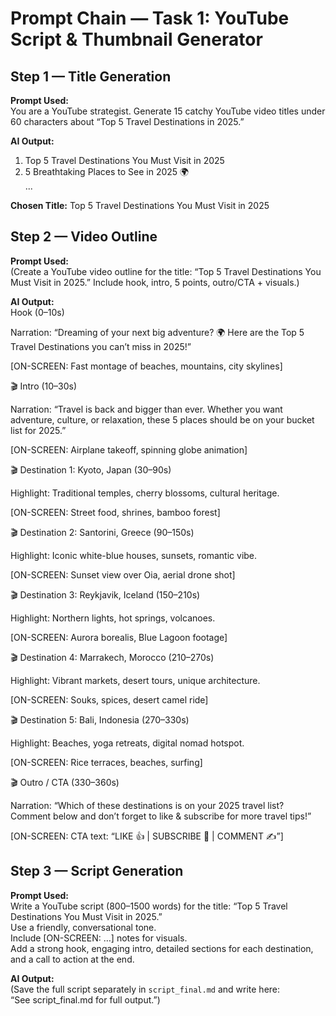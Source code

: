 # Prompt Chain — Task 1: YouTube Script & Thumbnail Generator

## Step 1 — Title Generation
**Prompt Used:**  
You are a YouTube strategist. Generate 15 catchy YouTube video titles under 60 characters about “Top 5 Travel Destinations in 2025.”  

**AI Output:**  
1. Top 5 Travel Destinations You Must Visit in 2025  
2. 5 Breathtaking Places to See in 2025 🌍  
...  

**Chosen Title:** Top 5 Travel Destinations You Must Visit in 2025

## Step 2 — Video Outline
**Prompt Used:**  
(Create a YouTube video outline for the title: “Top 5 Travel Destinations You Must Visit in 2025.” Include hook, intro, 5 points, outro/CTA + visuals.)

**AI Output:**  
Hook (0–10s)

Narration: “Dreaming of your next big adventure? 🌍 Here are the Top 5 Travel Destinations you can’t miss in 2025!”

[ON-SCREEN: Fast montage of beaches, mountains, city skylines]

🎬 Intro (10–30s)

Narration: “Travel is back and bigger than ever. Whether you want adventure, culture, or relaxation, these 5 places should be on your bucket list for 2025.”

[ON-SCREEN: Airplane takeoff, spinning globe animation]

🎬 Destination 1: Kyoto, Japan (30–90s)

Highlight: Traditional temples, cherry blossoms, cultural heritage.

[ON-SCREEN: Street food, shrines, bamboo forest]

🎬 Destination 2: Santorini, Greece (90–150s)

Highlight: Iconic white-blue houses, sunsets, romantic vibe.

[ON-SCREEN: Sunset view over Oia, aerial drone shot]

🎬 Destination 3: Reykjavik, Iceland (150–210s)

Highlight: Northern lights, hot springs, volcanoes.

[ON-SCREEN: Aurora borealis, Blue Lagoon footage]

🎬 Destination 4: Marrakech, Morocco (210–270s)

Highlight: Vibrant markets, desert tours, unique architecture.

[ON-SCREEN: Souks, spices, desert camel ride]

🎬 Destination 5: Bali, Indonesia (270–330s)

Highlight: Beaches, yoga retreats, digital nomad hotspot.

[ON-SCREEN: Rice terraces, beaches, surfing]

🎬 Outro / CTA (330–360s)

Narration: “Which of these destinations is on your 2025 travel list? Comment below and don’t forget to like & subscribe for more travel tips!”

[ON-SCREEN: CTA text: “LIKE 👍 | SUBSCRIBE 🔔 | COMMENT ✍️”]

## Step 3 — Script Generation
**Prompt Used:**  
Write a YouTube script (800–1500 words) for the title: “Top 5 Travel Destinations You Must Visit in 2025.”  
Use a friendly, conversational tone.  
Include [ON-SCREEN: …] notes for visuals.  
Add a strong hook, engaging intro, detailed sections for each destination, and a call to action at the end.  

**AI Output:**  
(Save the full script separately in `script_final.md` and write here:  
“See script_final.md for full output.”)
